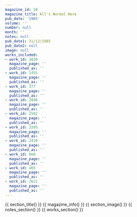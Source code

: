 ```yaml
---
magazine_id: 10
magazine_title: All's Normal Here
pub_date: '1985'
volume: ''
number: null
month: ''
notes: null
pub_date1: 31/12/1985
pub_date2: null
image: null
works_included:
- work_id: 3820
  magazine_page: ''
  published_as: ''
- work_id: 1455
  magazine_page: ''
  published_as: ''
- work_id: 377
  magazine_page: ''
  published_as: ''
- work_id: 2846
  magazine_page: ''
  published_as: ''
- work_id: 2582
  magazine_page: ''
  published_as: ''
- work_id: 3205
  magazine_page: ''
  published_as: ''
- work_id: 2439
  magazine_page: ''
  published_as: ''
- work_id: 668
  magazine_page: ''
  published_as: ''
- work_id: 465
  magazine_page: ''
  published_as: ''
- work_id: 2621
  magazine_page: ''
  published_as: ''
---
```


{{ section_title() }}
{{ magazine_info() }}
{{ section_image() }}
{{ notes_section() }}
{{ works_section() }}
